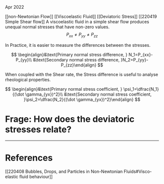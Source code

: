 Apr 2022
  

 [[non-Newtonian Flow]] [[Viscoelastic Fluid]] [[Deviatoric Stress]] [[220419 Simple Shear flow]]
A viscoelastic fluid in a simple shear flow produces unequal normal stresses that have non-zero values. 
$$
P_{xx}\ne P_{yy} \ne P_{zz}
$$

In Practice, it is easier to measure the differences between the stresses. 

$$
\begin{align}&\text{Primary normal stress difference, } N_1=P_{xx}-P_{yy}\\ &\text{Secondary normal stress difference, }N_2=P_{yy}-P_{zz}\end{align}
$$

When coupled with the Shear rate, the Stress difference is useful to analyse rheological properties. 

$$
\begin{align}&\text{Primary normal stress coefficient, } \psi_1=\dfrac{N_1}{(\dot \gamma_{yx})^2}\\ &\text{Secondary normal stress coefficient, }\psi_2=\dfrac{N_2}{(\dot \gamma_{yx})^2}\end{align}
$$

# Frage: How does the deviatoric stresses relate? 


---
# References
[[220408 Bubbles, Drops, and Particles in Non-Newtonian Fluids#Visco-elastic fluid behaviour]]